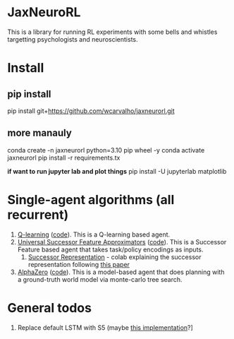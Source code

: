 # JaxNeuroRL

This is a library for running RL experiments with some bells and whistles targetting psychologists and neuroscientists.

# Install

## pip install
pip install git+https://github.com/wcarvalho/jaxneurorl.git

## more manauly
conda create -n jaxneurorl python=3.10 pip wheel -y
conda activate jaxneurorl
pip install -r requirements.tx

**if want to run jupyter lab and plot things**
pip install -U jupyterlab matplotlib
<!--1. [FAS Install and Setup](install-fas.md)
2. [Local Install and Setup](install.md)-->

# Single-agent algorithms (all recurrent)

1. [Q-learning](https://openreview.net/forum?id=r1lyTjAqYX) ([code](jaxneurorl/agents/qlearning.py)). This is a Q-learning based agent.
2. [Universal Successor Feature Approximators](https://arxiv.org/abs/1812.07626) ([code](jaxneurorl/agents/usfa.py)). This is a Successor Feature based agent that takes task/policy encodings as inputs. 
   1. [Successor Representation](successor_representation.ipynb) - colab explaining the successor representation following [this paper](https://arxiv.org/abs/2402.06590)
3. [AlphaZero](https://arxiv.org/abs/1712.01815) ([code](jaxneurorl/agents/alphazero.py)). This is a model-based agent that does planning with a ground-truth world model via monte-carlo tree search.






# General todos
1. Replace default LSTM with S5 (maybe [this implementation](https://github.com/facebookresearch/minimax/blob/2ae9e04d37f97d7c14308f5a26237dcfca63470f/src/minimax/models/s5.py#L575)?]

